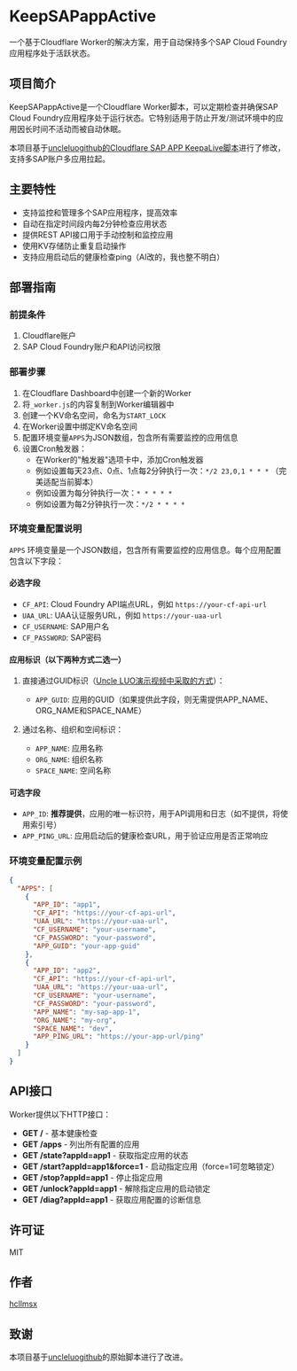 # KeepSAPappActive

一个基于Cloudflare Worker的解决方案，用于自动保持多个SAP Cloud Foundry应用程序处于活跃状态。

## 项目简介

KeepSAPappActive是一个Cloudflare Worker脚本，可以定期检查并确保SAP Cloud Foundry应用程序处于运行状态。它特别适用于防止开发/测试环境中的应用因长时间不活动而被自动休眠。

本项目基于[uncleluogithub的Cloudflare SAP APP KeepaLive脚本](https://gist.github.com/uncleluogithub/083775a84afbff11f1057695ce29fddb)进行了修改，支持多SAP账户多应用拉起。

## 主要特性

- 支持监控和管理多个SAP应用程序，提高效率
- 自动在指定时间段内每2分钟检查应用状态
- 提供REST API接口用于手动控制和监控应用
- 使用KV存储防止重复启动操作
- 支持应用启动后的健康检查ping（AI改的，我也整不明白）

## 部署指南

### 前提条件

1. Cloudflare账户
2. SAP Cloud Foundry账户和API访问权限

### 部署步骤

1. 在Cloudflare Dashboard中创建一个新的Worker
2. 将`_worker.js`的内容复制到Worker编辑器中
3. 创建一个KV命名空间，命名为`START_LOCK`
4. 在Worker设置中绑定KV命名空间
5. 配置环境变量`APPS`为JSON数组，包含所有需要监控的应用信息
6. 设置Cron触发器：
   - 在Worker的"触发器"选项卡中，添加Cron触发器
   - 例如设置每天23点、0点、1点每2分钟执行一次：`*/2 23,0,1 * * *` （完美适配当前脚本）
   - 例如设置为每分钟执行一次：`* * * * *`
   - 例如设置为每2分钟执行一次：`*/2 * * * *`

### 环境变量配置说明

`APPS` 环境变量是一个JSON数组，包含所有需要监控的应用信息。每个应用配置包含以下字段：

#### 必选字段
- `CF_API`: Cloud Foundry API端点URL，例如 `https://your-cf-api-url`
- `UAA_URL`: UAA认证服务URL，例如 `https://your-uaa-url`
- `CF_USERNAME`: SAP用户名
- `CF_PASSWORD`: SAP密码

#### 应用标识（以下两种方式二选一）
1. 直接通过GUID标识（[Uncle LUO演示视频中采取的方式](https://youtu.be/w-j8yPE2fKg?t=188)）：
   - `APP_GUID`: 应用的GUID（如果提供此字段，则无需提供APP_NAME、ORG_NAME和SPACE_NAME）

2. 通过名称、组织和空间标识：
   - `APP_NAME`: 应用名称
   - `ORG_NAME`: 组织名称
   - `SPACE_NAME`: 空间名称

#### 可选字段
- `APP_ID`: **推荐提供**，应用的唯一标识符，用于API调用和日志（如不提供，将使用索引号）
- `APP_PING_URL`: 应用启动后的健康检查URL，用于验证应用是否正常响应

### 环境变量配置示例

```json
{
  "APPS": [
    {
      "APP_ID": "app1",
      "CF_API": "https://your-cf-api-url",
      "UAA_URL": "https://your-uaa-url",
      "CF_USERNAME": "your-username",
      "CF_PASSWORD": "your-password",
      "APP_GUID": "your-app-guid"
    },
    {
      "APP_ID": "app2",
      "CF_API": "https://your-cf-api-url",
      "UAA_URL": "https://your-uaa-url",
      "CF_USERNAME": "your-username",
      "CF_PASSWORD": "your-password",
      "APP_NAME": "my-sap-app-1",
      "ORG_NAME": "my-org",
      "SPACE_NAME": "dev",
      "APP_PING_URL": "https://your-app-url/ping"
    }
  ]
}
```

## API接口

Worker提供以下HTTP接口：

- **GET /** - 基本健康检查
- **GET /apps** - 列出所有配置的应用
- **GET /state?appId=app1** - 获取指定应用的状态
- **GET /start?appId=app1&force=1** - 启动指定应用（force=1可忽略锁定）
- **GET /stop?appId=app1** - 停止指定应用
- **GET /unlock?appId=app1** - 解除指定应用的启动锁定
- **GET /diag?appId=app1** - 获取应用配置的诊断信息

## 许可证

MIT

## 作者

[hcllmsx](https://github.com/hcllmsx/KeepSAPappActive)

## 致谢

本项目基于[uncleluogithub](https://gist.github.com/uncleluogithub/083775a84afbff11f1057695ce29fddb)的原始脚本进行了改进。